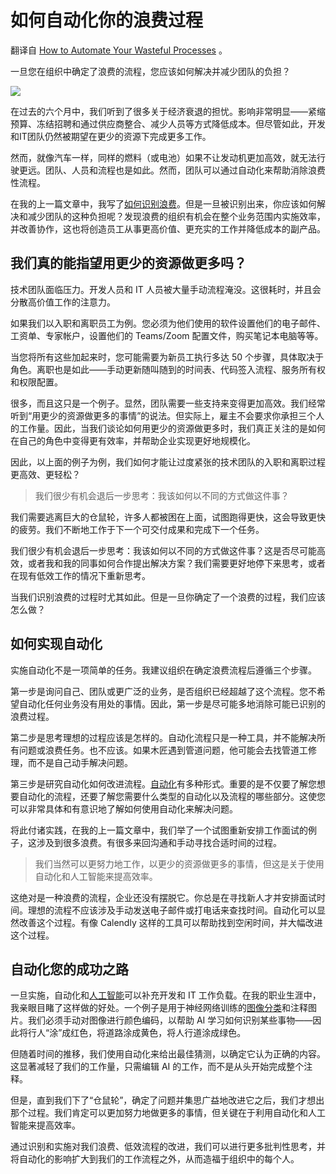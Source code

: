 # 如何自动化你的浪费过程

翻译自 [How to Automate Your Wasteful Processes](https://thenewstack.io/how-to-automate-your-wasteful-processes/) 。

一旦您在组织中确定了浪费的流程，您应该如何解决并减少团队的负担？

![](https://cdn.thenewstack.io/media/2023/04/69ff7145-startup-5-1024x682.jpg)

在过去的六个月中，我们听到了很多关于经济衰退的担忧。影响非常明显——紧缩预算、冻结招聘和通过供应商整合、减少人员等方式降低成本。但尽管如此，开发和IT团队仍然被期望在更少的资源下完成更多工作。

然而，就像汽车一样，同样的燃料（或电池）如果不让发动机更加高效，就无法行驶更远。团队、人员和流程也是如此。然而，团队可以通过自动化来帮助消除浪费性流程。

在我的上一篇文章中，我写了[如何识别浪费](https://thenewstack.io/how-to-identify-your-wasteful-processes/)。但是一旦被识别出来，你应该如何解决和减少团队的这种负担呢？发现浪费的组织有机会在整个业务范围内实施效率，并改善协作，这也将创造员工从事更高价值、更充实的工作并降低成本的副产品。

## 我们真的能指望用更少的资源做更多吗？

技术团队面临压力。开发人员和 IT 人员被大量手动流程淹没。这很耗时，并且会分散高价值工作的注意力。

如果我们以入职和离职员工为例。您必须为他们使用的软件设置他们的电子邮件、工资单、专家帐户，设置他们的 Teams/Zoom 配置文件，购买笔记本电脑等等。

当您将所有这些加起来时，您可能需要为新员工执行多达 50 个步骤，具体取决于角色。离职也是如此——手动更新随叫随到的时间表、代码签入流程、服务所有权和权限配置。

很多，而且这只是一个例子。显然，团队需要一些支持来变得更加高效。我们经常听到“用更少的资源做更多的事情”的说法。但实际上，雇主不会要求你承担三个人的工作量。因此，当我们谈论如何用更少的资源做更多时，我们真正关注的是如何在自己的角色中变得更有效率，并帮助企业实现更好地规模化。

因此，以上面的例子为例，我们如何才能让过度紧张的技术团队的入职和离职过程更高效、更轻松？

> 我们很少有机会退后一步思考：我该如何以不同的方式做这件事？

我们需要逃离巨大的仓鼠轮，许多人都被困在上面，试图跑得更快，这会导致更快的疲劳。我们不断地工作于下一个可交付成果和完成下一个任务。

我们很少有机会退后一步思考：我该如何以不同的方式做这件事？这是否尽可能高效，或者我和我的同事如何合作提出解决方案？我们需要更好地停下来思考，或者在现有低效工作的情况下重新思考。

当我们识别浪费的过程时尤其如此。但是一旦你确定了一个浪费的过程，我们应该怎么做？

## 如何实现自动化

实施自动化不是一项简单的任务。我建议组织在确定浪费流程后遵循三个步骤。

第一步是询问自己、团队或更广泛的业务，是否组织已经超越了这个流程。您不希望自动化任何业务没有用处的事情。因此，第一步是尽可能多地消除可能已识别的浪费过程。

第二步是思考理想的过程应该是怎样的。自动化流程只是一种工具，并不能解决所有问题或浪费任务。也不应该。如果木匠遇到管道问题，他可能会去找管道工修理，而不是自己动手解决问题。

第三步是研究自动化如何改进流程。[自动化](https://roadmap.sh/videos/how-to-use-github-actions)有多种形式。重要的是不仅要了解您想要自动化的流程，还要了解您需要什么类型的自动化以及流程的哪些部分。这使您可以非常具体和有意识地了解如何使用自动化来解决问题。

将此付诸实践，在我的上一篇文章中，我们举了一个试图重新安排工作面试的例子，这涉及到很多浪费。有很多来回沟通和手动寻找合适时间的过程。

> 我们当然可以更努力地工作，以更少的资源做更多的事情，但这是关于使用自动化和人工智能来提高效率。

这绝对是一种浪费的流程，企业还没有摆脱它。你总是在寻找新人才并安排面试时间。理想的流程不应该涉及手动发送电子邮件或打电话来查找时间。自动化可以显然改善这个过程。有像 Calendly 这样的工具可以帮助找到空闲时间，并大幅改进这个过程。

## 自动化您的成功之路

一旦实施，自动化和[人工智能](https://thenewstack.io/machine-learning/)可以补充开发和 IT 工作负载。在我的职业生涯中，我亲眼目睹了这样做的好处。一个例子是用于神经网络训练的[图像分类](https://becominghuman.ai/how-auto-driving-achieved-through-machine-learning-873c667233f1)和注释图片。我们必须手动对图像进行颜色编码，以帮助 AI 学习如何识别某些事物——因此将行人“涂”成红色，将道路涂成黄色，将人行道涂成绿色。

但随着时间的推移，我们使用自动化来给出最佳猜测，以确定它认为正确的内容。这显著减轻了我们的工作量，只需编辑 AI 的工作，而不是从头开始完成整个注释。

但是，直到我们下了“仓鼠轮”，确定了问题并集思广益地改进它之后，我们才想出那个过程。我们肯定可以更加努力地做更多的事情，但关键在于利用自动化和人工智能来提高效率。

通过识别和实施对我们浪费、低效流程的改进，我们可以进行更多批判性思考，并将自动化的影响扩大到我们的工作流程之外，从而造福于组织中的每个人。

